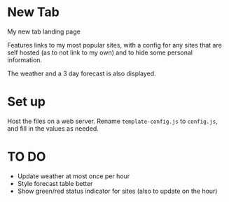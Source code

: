 # New Tab
My new tab landing page

Features links to my most popular sites, with a config for any sites that are self hosted (as to not link to my own) and to hide some personal information.

The weather and a 3 day forecast is also displayed.

# Set up
Host the files on a web server. Rename `template-config.js` to `config.js`, and fill in the values as needed.

# TO DO
- Update weather at most once per hour
- Style forecast table better
- Show green/red status indicator for sites (also to update on the hour)

